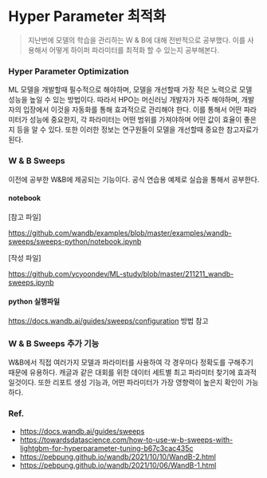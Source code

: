 # Hyper Parameter 최적화

> 지난번에 모델의 학습을 관리하는 W & B에 대해 전반적으로 공부했다. 이를 사용해서 어떻게 하이퍼 파라미터를 최적화 할 수 있는지 공부해본다. 

### Hyper Parameter Optimization

ML 모델을 개발할때 필수적으로 해야하며, 모델을 개선할때 가장 적은 노력으로 모델 성능을 높일 수 있는 방법이다. 따라서 HPO는 머신러닝 개발자가 자주 해야하며, 개발자의 입장에서 이것을 자동화를 통해 효과적으로 관리해야 한다. 이를 통해서 어떤 파라미터가 성능에 중요한지, 각 파라미터는 어떤 범위를 가져야하며 어떤 값이 효율이 좋은지 등을 알 수 있다. 또한 이러한 정보는 연구원들이 모델을 개선할때 중요한 참고자료가 된다.



### W & B Sweeps 

이전에 공부한 W&B에 제공되는 기능이다. 공식 연습용 예제로 실습을 통해서 공부한다.

#### notebook

[참고 파일]

https://github.com/wandb/examples/blob/master/examples/wandb-sweeps/sweeps-python/notebook.ipynb 

[작성 파일]

https://github.com/ycyoondev/ML-study/blob/master/211211_wandb-sweeps.ipynb



#### python 실행파일

https://docs.wandb.ai/guides/sweeps/configuration 방법 참고



### W & B Sweeps 추가 기능

W&B에서 직접 여러가지 모델과 파라미터를 사용하여 각 경우마다 정확도를 구해주기때문에 유용하다. 캐글과 같은 대회를 위한 데이터 세트별 최고 파라미터 찾기에 효과적일것이다. 또한 리포트 생성 기능과, 어떤 파라미터가 가장 영향력이 높은지 확인이 가능하다.



### Ref.

- https://docs.wandb.ai/guides/sweeps
- https://towardsdatascience.com/how-to-use-w-b-sweeps-with-lightgbm-for-hyperparameter-tuning-b67c3cac435c
- https://pebpung.github.io/wandb/2021/10/10/WandB-2.html
- https://pebpung.github.io/wandb/2021/10/06/WandB-1.html
